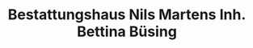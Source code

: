 ---
title: "Bestattungshaus Nils Martens Inh. Bettina Büsing"
url: /wardenburg/bestattungshaus-nils-martens-inh-bettina-buesing/
shop: Bestattungen
---